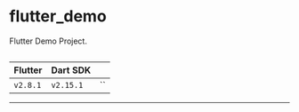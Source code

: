 # flutter_demo

Flutter Demo Project.

##

| Flutter | Dart SDK |    |
| ---- | ---- | ---- |
| `v2.8.1` | `v2.15.1` | `` |

----
